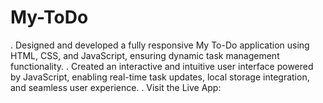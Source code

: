 # My-ToDo
. Designed and developed a fully responsive My To-Do application using HTML, CSS, and JavaScript, ensuring dynamic task management functionality.                                . Created an interactive and intuitive user interface powered by JavaScript, enabling real-time task updates, local storage integration, and seamless user experience.           . Visit the Live App: 
